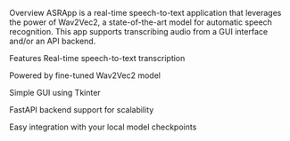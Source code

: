 Overview
ASRApp is a real-time speech-to-text application that leverages the power of Wav2Vec2, a state-of-the-art model for automatic speech recognition. This app supports transcribing audio from a GUI interface and/or an API backend.


Features
Real-time speech-to-text transcription

Powered by fine-tuned Wav2Vec2 model

Simple GUI using Tkinter

FastAPI backend support for scalability

Easy integration with your local model checkpoints
